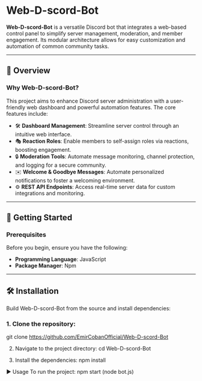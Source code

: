 # Web-D-scord-Bot

**Web-D-scord-Bot** is a versatile Discord bot that integrates a web-based control panel to simplify server management, moderation, and member engagement. Its modular architecture allows for easy customization and automation of common community tasks.

---

## 🌟 Overview

### Why Web-D-scord-Bot?

This project aims to enhance Discord server administration with a user-friendly web dashboard and powerful automation features. The core features include:

- 🛠️ **Dashboard Management**: Streamline server control through an intuitive web interface.
- 🎭 **Reaction Roles**: Enable members to self-assign roles via reactions, boosting engagement.
- 🔒 **Moderation Tools**: Automate message monitoring, channel protection, and logging for a secure community.
- ✉️ **Welcome & Goodbye Messages**: Automate personalized notifications to foster a welcoming environment.
- ⚙️ **REST API Endpoints**: Access real-time server data for custom integrations and monitoring.

---

## 🚀 Getting Started

### Prerequisites

Before you begin, ensure you have the following:

- **Programming Language**: JavaScript  
- **Package Manager**: Npm

---

## 🛠️ Installation

Build Web-D-scord-Bot from the source and install dependencies:

### 1. Clone the repository:
git clone https://github.com/EmirCobanOfficial/Web-D-scord-Bot

2. Navigate to the project directory:
cd Web-D-scord-Bot

3. Install the dependencies:
npm install

▶️ Usage
To run the project:
npm start (node bot.js)
